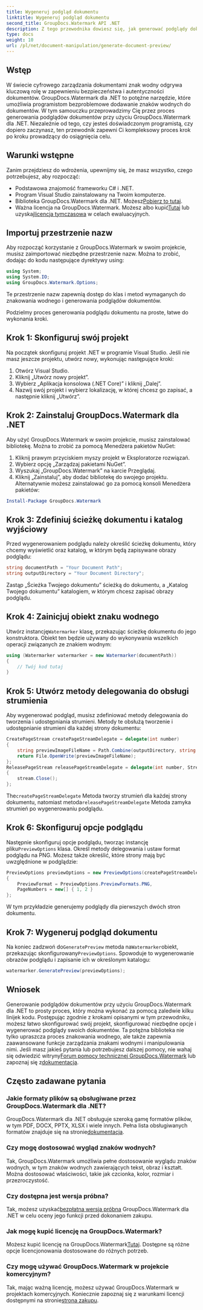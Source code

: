 ```yaml
---
title: Wygeneruj podgląd dokumentu
linktitle: Wygeneruj podgląd dokumentu
second_title: GroupDocs.Watermark API .NET
description: Z tego przewodnika dowiesz się, jak generować podglądy dokumentów przy użyciu GroupDocs.Watermark dla platformy .NET. Bez wysiłku zwiększ bezpieczeństwo swoich dokumentów i zarządzanie nimi.
type: docs
weight: 10
url: /pl/net/document-manipulation/generate-document-preview/
---
```

## Wstęp
W świecie cyfrowego zarządzania dokumentami znak wodny odgrywa kluczową rolę w zapewnieniu bezpieczeństwa i autentyczności dokumentów. GroupDocs.Watermark dla .NET to potężne narzędzie, które umożliwia programistom bezproblemowe dodawanie znaków wodnych do dokumentów. W tym samouczku przeprowadzimy Cię przez proces generowania podglądów dokumentów przy użyciu GroupDocs.Watermark dla .NET. Niezależnie od tego, czy jesteś doświadczonym programistą, czy dopiero zaczynasz, ten przewodnik zapewni Ci kompleksowy proces krok po kroku prowadzący do osiągnięcia celu.
## Warunki wstępne
Zanim przejdziesz do wdrożenia, upewnijmy się, że masz wszystko, czego potrzebujesz, aby rozpocząć:
- Podstawowa znajomość frameworku C# i .NET.
- Program Visual Studio zainstalowany na Twoim komputerze.
- Biblioteka GroupDocs.Watermark dla .NET. Możesz[Pobierz to tutaj](https://releases.groupdocs.com/Watermark/net/).
-  Ważna licencja na GroupDocs.Watermark. Możesz albo kupić[Tutaj](https://purchase.groupdocs.com/buy) lub uzyskaj[licencja tymczasowa](https://purchase.groupdocs.com/temporary-license/) w celach ewaluacyjnych.
## Importuj przestrzenie nazw
Aby rozpocząć korzystanie z GroupDocs.Watermark w swoim projekcie, musisz zaimportować niezbędne przestrzenie nazw. Można to zrobić, dodając do kodu następujące dyrektywy using:
```csharp
using System;
using System.IO;
using GroupDocs.Watermark.Options;
```
Te przestrzenie nazw zapewnią dostęp do klas i metod wymaganych do znakowania wodnego i generowania podglądów dokumentów.

Podzielmy proces generowania podglądu dokumentu na proste, łatwe do wykonania kroki.
## Krok 1: Skonfiguruj swój projekt
Na początek skonfiguruj projekt .NET w programie Visual Studio. Jeśli nie masz jeszcze projektu, utwórz nowy, wykonując następujące kroki:
1. Otwórz Visual Studio.
2. Kliknij „Utwórz nowy projekt”.
3. Wybierz „Aplikacja konsolowa (.NET Core)” i kliknij „Dalej”.
4. Nazwij swój projekt i wybierz lokalizację, w której chcesz go zapisać, a następnie kliknij „Utwórz”.
## Krok 2: Zainstaluj GroupDocs.Watermark dla .NET
Aby użyć GroupDocs.Watermark w swoim projekcie, musisz zainstalować bibliotekę. Można to zrobić za pomocą Menedżera pakietów NuGet:
1. Kliknij prawym przyciskiem myszy projekt w Eksploratorze rozwiązań.
2. Wybierz opcję „Zarządzaj pakietami NuGet”.
3. Wyszukaj „GroupDocs.Watermark” na karcie Przeglądaj.
4. Kliknij „Zainstaluj”, aby dodać bibliotekę do swojego projektu.
Alternatywnie możesz zainstalować go za pomocą konsoli Menedżera pakietów:
```powershell
Install-Package GroupDocs.Watermark
```
## Krok 3: Zdefiniuj ścieżkę dokumentu i katalog wyjściowy
Przed wygenerowaniem podglądu należy określić ścieżkę dokumentu, który chcemy wyświetlić oraz katalog, w którym będą zapisywane obrazy podglądu:
```csharp
string documentPath = "Your Document Path";
string outputDirectory = "Your Document Directory";
```
Zastąp „Ścieżka Twojego dokumentu” ścieżką do dokumentu, a „Katalog Twojego dokumentu” katalogiem, w którym chcesz zapisać obrazy podglądu.
## Krok 4: Zainicjuj obiekt znaku wodnego
Utwórz instancję`Watermarker` klasę, przekazując ścieżkę dokumentu do jego konstruktora. Obiekt ten będzie używany do wykonywania wszelkich operacji związanych ze znakiem wodnym:
```csharp
using (Watermarker watermarker = new Watermarker(documentPath))
{
    // Twój kod tutaj
}
```
## Krok 5: Utwórz metody delegowania do obsługi strumienia
Aby wygenerować podgląd, musisz zdefiniować metody delegowania do tworzenia i udostępniania strumieni. Metody te obsłużą tworzenie i udostępnianie strumieni dla każdej strony dokumentu:
```csharp
CreatePageStream createPageStreamDelegate = delegate(int number)
{
    string previewImageFileName = Path.Combine(outputDirectory, string.Format("page{0}.png", number));
    return File.OpenWrite(previewImageFileName);
};
ReleasePageStream releasePageStreamDelegate = delegate(int number, Stream stream)
{
    stream.Close();
};
```
 The`createPageStreamDelegate` Metoda tworzy strumień dla każdej strony dokumentu, natomiast metoda`releasePageStreamDelegate` Metoda zamyka strumień po wygenerowaniu podglądu.
## Krok 6: Skonfiguruj opcje podglądu
 Następnie skonfiguruj opcje podglądu, tworząc instancję pliku`PreviewOptions` klasa. Określ metody delegowania i ustaw format podglądu na PNG. Możesz także określić, które strony mają być uwzględnione w podglądzie:
```csharp
PreviewOptions previewOptions = new PreviewOptions(createPageStreamDelegate, releasePageStreamDelegate)
{
    PreviewFormat = PreviewOptions.PreviewFormats.PNG,
    PageNumbers = new[] { 1, 2 }
};
```
W tym przykładzie generujemy podglądy dla pierwszych dwóch stron dokumentu.
## Krok 7: Wygeneruj podgląd dokumentu
 Na koniec zadzwoń do`GeneratePreview` metoda na`Watermarker`obiekt, przekazując skonfigurowany`PreviewOptions`. Spowoduje to wygenerowanie obrazów podglądu i zapisanie ich w określonym katalogu:
```csharp
watermarker.GeneratePreview(previewOptions);
```
## Wniosek
Generowanie podglądów dokumentów przy użyciu GroupDocs.Watermark dla .NET to prosty proces, który można wykonać za pomocą zaledwie kilku linijek kodu. Postępując zgodnie z krokami opisanymi w tym przewodniku, możesz łatwo skonfigurować swój projekt, skonfigurować niezbędne opcje i wygenerować podglądy swoich dokumentów. Ta potężna biblioteka nie tylko upraszcza proces znakowania wodnego, ale także zapewnia zaawansowane funkcje zarządzania znakami wodnymi i manipulowania nimi.
 Jeśli masz jakieś pytania lub potrzebujesz dalszej pomocy, nie wahaj się odwiedzić witryny[Forum pomocy technicznej GroupDocs.Watermark](https://forum.groupdocs.com/c/watermark/19) lub zapoznaj się z[dokumentacja](https://reference.groupdocs.com/Watermark/net/).
## Często zadawane pytania
### Jakie formaty plików są obsługiwane przez GroupDocs.Watermark dla .NET?
 GroupDocs.Watermark dla .NET obsługuje szeroką gamę formatów plików, w tym PDF, DOCX, PPTX, XLSX i wiele innych. Pełna lista obsługiwanych formatów znajduje się na stronie[dokumentacja](https://reference.groupdocs.com/Watermark/net/).
### Czy mogę dostosować wygląd znaków wodnych?
Tak, GroupDocs.Watermark umożliwia pełne dostosowanie wyglądu znaków wodnych, w tym znaków wodnych zawierających tekst, obraz i kształt. Można dostosować właściwości, takie jak czcionka, kolor, rozmiar i przezroczystość.
### Czy dostępna jest wersja próbna?
 Tak, możesz uzyskać[bezpłatna wersja próbna](https://releases.groupdocs.com/) GroupDocs.Watermark dla .NET w celu oceny jego funkcji przed dokonaniem zakupu.
### Jak mogę kupić licencję na GroupDocs.Watermark?
 Możesz kupić licencję na GroupDocs.Watermark[Tutaj](https://purchase.groupdocs.com/buy). Dostępne są różne opcje licencjonowania dostosowane do różnych potrzeb.
### Czy mogę używać GroupDocs.Watermark w projekcie komercyjnym?
 Tak, mając ważną licencję, możesz używać GroupDocs.Watermark w projektach komercyjnych. Koniecznie zapoznaj się z warunkami licencji dostępnymi na stronie[strona zakupu](https://purchase.groupdocs.com/buy).